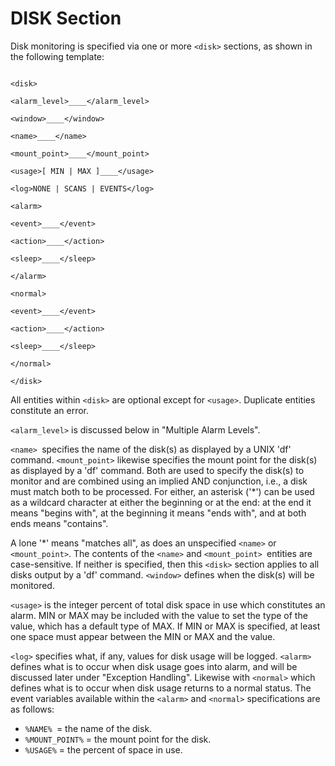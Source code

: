# DISK Section

Disk monitoring is specified via one or more ```<disk>``` sections, as shown in the following template:

```

<disk>

<alarm_level>____</alarm_level>

<window>____</window>

<name>____</name>

<mount_point>____</mount_point>

<usage>[ MIN | MAX ]____</usage>

<log>NONE | SCANS | EVENTS</log>

<alarm>

<event>____</event>

<action>____</action>

<sleep>____</sleep>

</alarm>

<normal>

<event>____</event>

<action>____</action>

<sleep>____</sleep>

</normal>

</disk>

``` 

All entities within ```<disk>``` are optional except for ```<usage>```. Duplicate entities constitute an error.

```<alarm_level>``` is discussed below in "Multiple Alarm Levels".

```<name> ```specifies the name of the disk(s) as displayed by a UNIX 'df' command. ```<mount_point>``` likewise specifies the mount point for the disk(s) as displayed by a 'df' command. Both are used to specify the disk(s) to monitor and are combined using an implied AND conjunction, i.e., a disk must match both to be processed. For either, an asterisk ('\*') can be used as a wildcard character at either the beginning or at the end: at the end it means "begins with", at the beginning it means "ends with", and at both ends means "contains". 

A lone '*' means "matches all", as does an unspecified ```<name>``` or ```<mount_point>```. The contents of the ```<name>``` and ```<mount_point> ```entities are case-sensitive. If neither is specified, then this ```<disk>``` section applies to all disks output by a 'df' command. ```<window>``` defines when the disk(s) will be monitored.

```<usage>``` is the integer percent of total disk space in use which constitutes an alarm. MIN or MAX may be included with the value to set the type of the value, which has a default type of MAX. If MIN or MAX is specified, at least one space must appear between the MIN or MAX and the value. 

```<log>``` specifies what, if any, values for disk usage will be logged. ```<alarm>``` defines what is to occur when disk usage goes into alarm, and will be discussed later under "Exception Handling". Likewise with ```<normal>``` which defines what is to occur when disk usage returns to a normal status. The event variables available within the ```<alarm>``` and ```<normal>``` specifications are as follows:

* ```%NAME% ```= the name of the disk.
* ```%MOUNT_POINT%``` = the mount point for the disk.
* ```%USAGE%``` = the percent of space in use.